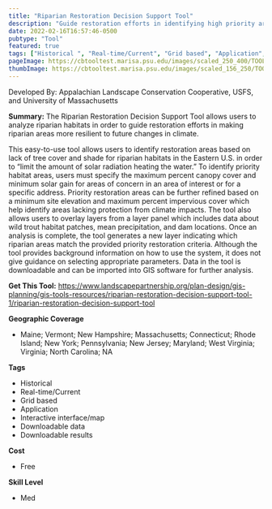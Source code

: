 ```yaml
---
title: "Riparian Restoration Decision Support Tool"
description: "Guide restoration efforts in identifying high priority areas by generating different scenarios for riparian habitats in the Eastern U.S."
date: 2022-02-16T16:57:46-0500
pubtype: "Tool"
featured: true
tags: ["Historical ", "Real-time/Current", "Grid based", "Application", "Interactive interface/map", "Downloadable data", "Downloadable results"]
pageImage: https://cbtooltest.marisa.psu.edu/images/scaled_250_400/TOOLID_52.0_ScreenCapture-1.png
thumbImage: https://cbtooltest.marisa.psu.edu/images/scaled_156_250/TOOLID_52.0_ScreenCapture-1.png
---
```

Developed By: Appalachian Landscape Conservation Cooperative, USFS, and University of Massachusetts

**Summary:** The Riparian Restoration Decision Support Tool allows users to analyze riparian habitats in order to guide restoration efforts in making riparian areas more resilient to future changes in climate. 

This easy-to-use tool allows users to identify restoration areas based on lack of tree cover and shade for riparian habitats in the Eastern U.S. in order to “limit the amount of solar radiation heating the water.” To identify priority habitat areas, users must specify the maximum percent canopy cover and minimum solar gain for areas of concern in an area of interest or for a specific address. Priority restoration areas can be further refined based on a minimum site elevation and maximum percent impervious cover which help identify areas lacking protection from climate impacts. The tool also allows users to overlay layers from a layer panel which includes data about wild trout habitat patches, mean precipitation, and dam locations. Once an analysis is complete, the tool generates a new layer indicating which riparian areas match the provided priority restoration criteria. Although the tool provides background information on how to use the system, it does not give guidance on selecting appropriate parameters. Data in the tool is downloadable and can be imported into GIS software for further analysis. 

__**Get This Tool:**__ https://www.landscapepartnership.org/plan-design/gis-planning/gis-tools-resources/riparian-restoration-decision-support-tool-1/riparian-restoration-decision-support-tool

__**Geographic Coverage**__
- Maine; Vermont; New Hampshire; Massachusetts; Connecticut; Rhode Island; New York; Pennsylvania; New Jersey; Maryland; West Virginia; Virginia; North Carolina; NA

__**Tags**__
-  Historical 
-  Real-time/Current
-  Grid based
-  Application
-  Interactive interface/map
-  Downloadable data
-  Downloadable results

__**Cost**__
- Free

__**Skill Level**__
- Med

